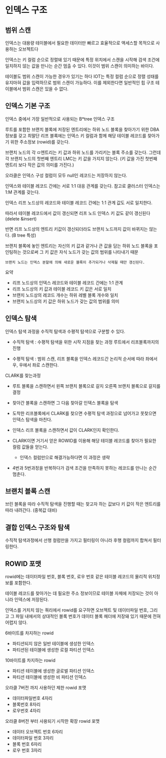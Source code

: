 # 인덱스 구조

## 범위 스캔

인덱스는 대용량 테이블에서 필요한 데이터만 빠르고 효율적으로 액세스할 목적으로 사용하는 오브젝트다

인덱스는 키 컬럼 순으로 정렬돼 있기 때문에 특정 위치에서 스캔을 시작해 검색 조건에 일치하지 않는 값을 만나는 순간 멈출 수 있다. 이것이 범위 스캔이 의미하는 바이다.

테이블도 범위 스캔이 가능한 경우가 있기는 하다 IOT는 특정 컬럼 순으로 정렬 성태를 유지마혀 값을 입력하므로 범위 스캔이 가능하다. 이를 제외한다면 일반적인 힙 구조 테이블에서 범위 스캔은 있을 수 없다.

## 인덱스 기본 구조

인덱스 중에서 가장 일반적으로 사용되는 B\*tree 인덱스 구조

루트를 포함한 브랜치 블록에 저장된 엔트리에는 하위 노드 블록을 찾아가기 위한 DBA정보를 갖고 최말단 리프 블록에는 인덱스 키 컬럼과 함께 해당 테이블 레코드를 찾아가기 위한 주소정보 (rowid)를 갖는다.

브랜치 노드의 각 ㅁ엔트리는 키 값과 하위 노드를 가리키는 블록 주소를 갖는다. 그런데 각 브랜치 노드의 첫번째 엔트리 LMC는 키 값을 가지지 않는다. (키 값을 가진 첫번째 엔트리 보다 작은 값의 의미를 가진다.)

오라클은 인덱스 구성 컬럼이 모두 null인 레코드는 저장하지 않는다.

인덱스와 테이블 레코드 간에는 서로 1:1 대응 관계를 갖는다. 참고로 클러스터 인덱스는 1:M 관계를 갖는다.

인덱스 리프 노드상의 레코드와 테이블 레코드 간에는 1:1 관계 값도 서로 일치한다.

따라서 테이블 레코드에서 값이 갱신되면 리프 노드 인덱스 키 값도 같이 갱신된다(delete &insert)

반면 리프 노드상의 엔트리 키값이 갱신되더라도 브랜치 노드까지 값이 바뀌지는 않는다. (B tree 특성)

브랜치 블록에 놓인 엔트리는 자신의 키 값과 같거나 큰 값을 담는 하위 노드 블록을 포인팅하는 것으로써 그 키 값은 자식 노드가 갖는 값의 범위를 나타내기 때문

`브랜치 노드는 인덱스 분할에 의해 새로운 블록이 추가되거나 삭제될 때만 갱신된다.`

요약

-   리프 노드상의 인덱스 레코드와 테이블 레코드 간에는 1:1 관계
-   리프 노드상의 키 값과 테이블 레코드 키 값은 서로 일치
-   브랜치 노드상의 레코드 개수는 하위 레벨 블록 개수와 일치
-   브랜치 노드상의 키 값은 하위 노드가 갖는 값의 범위를 의미

## 인덱스 탐색

인덱스 탐색 과정을 수직적 탐색과 수평적 탐색으로 구분할 수 있다.

-   수직적 탐색 : 수평적 탐색을 위한 시작 지점을 찾는 과정 루트에서 리프블록까지의 진행

-   수평적 탐색 : 범위 스캔, 리프 블록을 인덱스 레코드간 논리적 순서에 따라 좌에서 우, 우에서 좌로 스캔한다.

CLARK를 찾는과정

-   루트 블록을 스캔하면서 왼쪽 브랜치 블록으로 갈지 오른쪽 브랜치 블록으로 갈지를 결정

-   찾아간 블록을 스캔하면 그 다음 찾아갈 인덱스 블록을 탐색

-   도착한 리프블록에서 CLARK를 찾으면 수평적 탐색 과정으로 넘어가고 못찾으면 인덱스 탐색을 마친다.

-   인덱스 리프 블록을 스캔하면서 값이 CLARK인지 확인한다.

-   CLARK이면 거기서 얻은 ROWID를 이용해 해당 테이블 레코드를 찾아가 필요한 컬럼 값들을 얻는다.

    -   인덱스 컬럼만으로 해결가능하다면 이 과정은 생략

-   4번과 5번과정을 반복하다가 검색 조건을 만족하지 못하는 레코드를 만나는 순간 멈춘다.

## 브랜치 블록 스캔

브린 블록을 따라 수직적 탐색을 진행할 때는 찾고자 하는 값보다 키 값이 작은 엔트리를 따라 내려간다. (중복값 대비)

## 결합 인덱스 구조와 탐색

수직적 탐색과정에서 선행 컬럼만을 가지고 필터링이 아니라 후행 컬럼까지 합쳐서 필터링한다.

## ROWID 포맷

rowid에는 데이터파일 번호, 블록 번호, 로우 번호 같은 테이블 레코드의 물리적 위치정보를 포함한다.

테이블 레코드를 찾아가는 데 필요한 주소 정보이므로 테이블 자체에 저장되는 것이 아니라 인덱스에 저장된다.

인덱스를 거치치 않는 쿼리에서 rowid를 요구하면 오브젝트 및 데이터파일 번호, 그리고 그 파일 내에서의 상대적인 블록 번호가 데이터 블록 헤더에 저장돼 있기 때문에 전혀 어렵지 않다.

6바이트를 차지하는 rowid

-   파티션되지 않은 일반 테이블에 생성한 인덱스
-   파티션된 테이블에 생성한 로컬 파티션 인덱스

10바이트를 차지하는 rowid

-   파티션 테이블에 생성한 글로벌 파티션 인덱스
-   파티션 테이블에 생성한 비 파티션 인덱스

오라클 7버전 까지 사용하던 제한 rowid 포맷

-   데이터파일번호 4자리
-   블록번호 8자리
-   로우번호 4자리

오라클 8버전 부터 사용되기 시작한 확장 rowid 포맷

-   데이터 오브젝트 번호 6자리
-   데이터파일 번호 3자리
-   블록 번호 6자리
-   로우 번호 3자리
